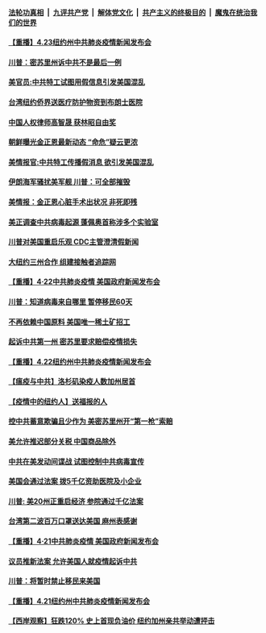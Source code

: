 ####  [法轮功真相](../../../../basic/blob/master/README.md?t=04240131) &nbsp;|&nbsp; [九评共产党](../../../../9ping.md/blob/master/README.md?t=04240131) &nbsp;|&nbsp; [解体党文化](../../../../jtdwh.md/blob/master/README.md?t=04240131)  &nbsp;|&nbsp; [共产主义的终极目的](../../../../gczydzjmd.md/blob/master/README.md?t=04240131) &nbsp;|&nbsp; [魔鬼在统治我们的世界](../../../../mgztzwmdsj.md/blob/master/README.md?t=04240131) 

#### [【重播】4.23纽约州中共肺炎疫情新闻发布会](../pages/prog203/a102829853.md?t=04240131) 

#### [川普：密苏里州诉中共不是最后一例](../pages/prog203/a102830043.md?t=04240131) 

#### [美官员:中共特工试图用假信息引发美国混乱](../pages/prog203/a102829991.md?t=04240131) 

#### [台湾纽约侨界送医疗防护物资到布朗士医院](../pages/prog203/a102830001.md?t=04240131) 

#### [中国人权律师高智晟 获林昭自由奖](../pages/prog203/a102829875.md?t=04240131) 

#### [朝鲜曝光金正恩最新动态 “命危”疑云更浓](../pages/prog203/a102829561.md?t=04240131) 

#### [美情报官:中共特工传播假消息 欲引发美国混乱](../pages/prog203/a102829587.md?t=04240131) 

#### [伊朗海军骚扰美军舰 川普：可全部摧毁](../pages/prog203/a102829308.md?t=04240131) 

#### [美情报：金正恩心脏手术出状况 非死即残](../pages/prog203/a102829509.md?t=04240131) 

#### [美正调查中共病毒起源 蓬佩奥首称涉多个实验室](../pages/prog203/a102829452.md?t=04240131) 

#### [川普对美国重启乐观 CDC主管澄清假新闻](../pages/prog203/a102829428.md?t=04240131) 

#### [大纽约三州合作 组建接触者追踪网](../pages/prog203/a102829375.md?t=04240131) 

#### [【重播】4·22中共肺炎疫情 美国政府新闻发布会](../pages/prog203/a102827206.md?t=04240131) 

#### [川普：知道病毒来自哪里 暂停移民60天](../pages/prog203/a102829208.md?t=04240131) 

#### [不再依赖中国原料 美国唯一稀土矿招工](../pages/prog203/a102829197.md?t=04240131) 

#### [起诉中共第一州 密苏里要求赔偿疫情损失](../pages/prog203/a102829199.md?t=04240131) 

#### [【重播】4.22纽约州中共肺炎疫情新闻发布会](../pages/prog203/a102827210.md?t=04240131) 

#### [【瘟疫与中共】洛杉矶染疫人数加州居首](../pages/prog203/a102828948.md?t=04240131) 

#### [【疫情中的纽约人】送福报的人](../pages/prog203/a102828968.md?t=04240131) 

#### [控中共蓄意欺骗且少作为 美密苏里州开“第一枪”索赔](../pages/prog203/a102828698.md?t=04240131) 

#### [美允许推迟部分关税 中国商品除外](../pages/prog203/a102828373.md?t=04240131) 

#### [中共在美发动间谍战 试图控制中共病毒宣传](../pages/prog203/a102828378.md?t=04240131) 

#### [美国会通过法案 拨5千亿资助医院及小企业](../pages/prog203/a102828461.md?t=04240131) 

#### [川普: 美20州正重启经济 参院通过千亿法案](../pages/prog203/a102828523.md?t=04240131) 

#### [台湾第二波百万口罩送达美国‭ ‬麻州表感谢](../pages/prog203/a102828477.md?t=04240131) 

#### [【重播】4·21中共肺炎疫情 美国政府新闻发布会](../pages/prog203/a102827171.md?t=04240131) 

#### [议员推新法案 允许美国人就疫情起诉中共](../pages/prog203/a102828275.md?t=04240131) 

#### [川普：将暂时禁止移民来美国](../pages/prog203/a102828252.md?t=04240131) 

#### [【重播】4.21纽约州中共肺炎疫情新闻发布会](../pages/prog203/a102827209.md?t=04240131) 

#### [【西岸观察】狂跌120% 史上首现负油价 纽约加州亲共举动遭抨击](../pages/prog203/a102827892.md?t=04240131) 

